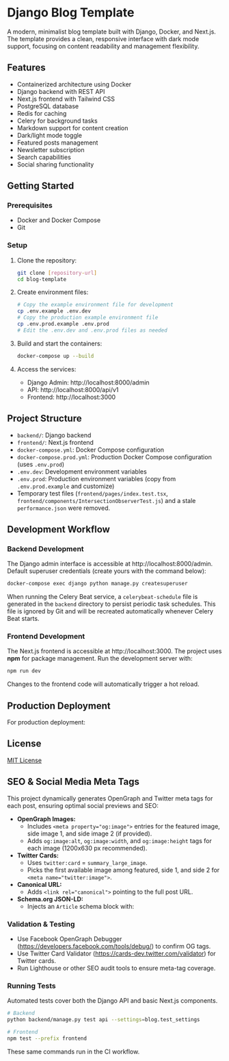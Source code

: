 # Django Blog Template

A modern, minimalist blog template built with Django, Docker, and Next.js. The template provides a clean, responsive interface with dark mode support, focusing on content readability and management flexibility.

## Features

- Containerized architecture using Docker
- Django backend with REST API
- Next.js frontend with Tailwind CSS
- PostgreSQL database
- Redis for caching
- Celery for background tasks
- Markdown support for content creation
- Dark/light mode toggle
- Featured posts management
- Newsletter subscription
- Search capabilities
- Social sharing functionality

## Getting Started

### Prerequisites

- Docker and Docker Compose
- Git

### Setup

1. Clone the repository:
   ```bash
   git clone [repository-url]
   cd blog-template
   ```

2. Create environment files:
   ```bash
   # Copy the example environment file for development
   cp .env.example .env.dev
   # Copy the production example environment file
   cp .env.prod.example .env.prod
   # Edit the .env.dev and .env.prod files as needed
   ```

3. Build and start the containers:
   ```bash
   docker-compose up --build
   ```

4. Access the services:
   - Django Admin: http://localhost:8000/admin
   - API: http://localhost:8000/api/v1
   - Frontend: http://localhost:3000

## Project Structure

- `backend/`: Django backend
- `frontend/`: Next.js frontend
- `docker-compose.yml`: Docker Compose configuration
- `docker-compose.prod.yml`: Production Docker Compose configuration (uses `.env.prod`)
- `.env.dev`: Development environment variables
- `.env.prod`: Production environment variables (copy from `.env.prod.example` and customize)
- Temporary test files (`frontend/pages/index.test.tsx`, `frontend/components/IntersectionObserverTest.js`) and a stale `performance.json` were removed.

## Development Workflow

### Backend Development

The Django admin interface is accessible at http://localhost:8000/admin.
Default superuser credentials (create yours with the command below):

```bash
docker-compose exec django python manage.py createsuperuser
```

When running the Celery Beat service, a `celerybeat-schedule` file is generated
in the `backend` directory to persist periodic task schedules. This file is
ignored by Git and will be recreated automatically whenever Celery Beat starts.

### Frontend Development

The Next.js frontend is accessible at http://localhost:3000.
The project uses **npm** for package management.
Run the development server with:

```bash
npm run dev
```

Changes to the frontend code will automatically trigger a hot reload.

## Production Deployment

For production deployment:


## License

[MIT License](LICENSE)

## SEO & Social Media Meta Tags

This project dynamically generates OpenGraph and Twitter meta tags for each post, ensuring optimal social previews and SEO:

- **OpenGraph Images:**
  - Includes `<meta property="og:image">` entries for the featured image, side image 1, and side image 2 (if provided).
  - Adds `og:image:alt`, `og:image:width`, and `og:image:height` tags for each image (1200x630 px recommended).
- **Twitter Cards:**
  - Uses `twitter:card` = `summary_large_image`.
  - Picks the first available image among featured, side 1, and side 2 for `<meta name="twitter:image">`.
- **Canonical URL:**
  - Adds `<link rel="canonical">` pointing to the full post URL.
- **Schema.org JSON-LD:**
  - Injects an `Article` schema block with:


### Validation & Testing

- Use Facebook OpenGraph Debugger (https://developers.facebook.com/tools/debug/) to confirm OG tags.
- Use Twitter Card Validator (https://cards-dev.twitter.com/validator) for Twitter cards.
- Run Lighthouse or other SEO audit tools to ensure meta-tag coverage.

### Running Tests

Automated tests cover both the Django API and basic Next.js components.

```bash
# Backend
python backend/manage.py test api --settings=blog.test_settings

# Frontend
npm test --prefix frontend
```

These same commands run in the CI workflow.
